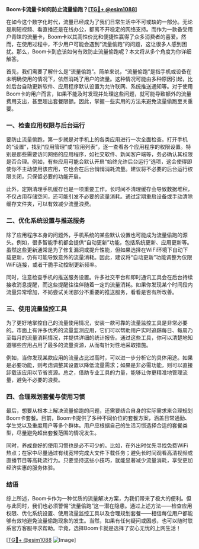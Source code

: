 **Boom卡流量卡如何防止流量偷跑？[[TG💪+ @esim1088](https://t.me/s/esim1088)]**

在如今这个数字化时代，流量已经成为了我们日常生活中不可或缺的一部分。无论是刷短视频、看直播还是在线办公，都离不开稳定的网络支持。而作为一款备受用户青睐的流量卡，Boom卡以其高性价比和便捷性赢得了众多消费者的喜爱。然而，在使用过程中，不少用户可能会遇到“流量偷跑”的问题，这让很多人感到困扰。那么，Boom卡到底该如何有效防止流量偷跑呢？本文将从多个角度为你详细解答。

首先，我们需要了解什么是“流量偷跑”。简单来说，“流量偷跑”是指手机或设备在未明确使用的情况下，依然消耗了用户的流量。这种情况可能由多种原因引起，比如后台自动更新软件、应用程序默认设置为允许联网、系统推送通知等。对于使用Boom卡的用户而言，如果不能及时发现并处理这些问题，就可能导致额外的流量费用支出，甚至超出套餐限额。因此，掌握一些实用的方法来避免流量偷跑至关重要。

### **一、检查应用权限与后台运行**

要防止流量偷跑，第一步就是对手机上的各类应用进行一次全面检查。打开手机的“设置”，找到“应用管理”或“应用列表”，逐一查看各个应用程序的权限设置。特别是那些需要访问网络的应用程序，如社交软件、新闻客户端等，务必确认其权限是否合理。例如，有些应用可能会默认开启“始终允许后台运行”选项，这会使得即使你不主动使用该应用，它也会在后台悄悄消耗流量。建议将不必要的后台运行权限关闭，只保留必要的功能开启。

此外，定期清理手机缓存也是一项重要工作。长时间不清理缓存会导致数据堆积，不仅占用存储空间，还可能引发不必要的流量消耗。通过定期重启设备或手动清除缓存文件夹，可以有效减少流量浪费。

### **二、优化系统设置与推送服务**

除了应用程序本身的问题外，手机系统的某些默认设置也可能成为流量偷跑的源头。例如，很多智能手机都会提供“自动更新”功能，包括系统更新、应用更新等。虽然这些更新通常是为了修复漏洞或提升性能，但如果选择在WiFi环境下自动下载更新，仍有可能导致意外的流量消耗。因此，建议将“自动更新”功能调整为仅限WiFi连接，或者干脆手动控制更新频率。

同时，注意检查手机的推送服务设置。许多社交平台和即时通讯工具会在后台持续接收消息提醒，而这些提醒往往伴随着一定的流量消耗。如果你发现某个时间段内流量异常增加，不妨尝试关闭部分不重要的推送服务，看看是否有所改善。

### **三、使用流量监控工具**

为了更好地掌控自己的流量使用情况，安装一款可靠的流量监控工具是非常必要的。市面上有许多优秀的流量监测应用，它们可以帮助用户实时追踪每日、每周乃至每月的流量消耗情况，并提供详细的统计报告。通过这些工具，你可以清楚地知道哪些应用占用了最多的流量资源，从而有针对性地采取措施。

例如，当你发现某款应用的流量占比过高时，可以进一步分析它的具体用途。如果是必要功能，则考虑调整其设置以降低流量需求；如果是非必需功能，则可以直接卸载该应用以节省资源。总之，借助专业工具的力量，能够让你更精准地管理流量，避免不必要的浪费。

### **四、合理规划套餐与使用习惯**

最后，想要从根本上解决流量偷跑的问题，还需要结合自身的实际需求来合理规划Boom卡套餐。目前，Boom卡提供了多种不同价位的套餐方案，涵盖日常通勤、学生党以及重度用户等多个群体。用户应根据自己的生活习惯选择合适的套餐类型，尽量避免超出套餐范围的情况发生。

同时，养成良好的使用习惯也是必不可少的。比如，在外出时优先寻找免费WiFi热点；在家中尽量通过有线宽带完成大文件下载任务；避免长时间观看高清视频或直播节目等高耗流行为。只要坚持这些小技巧，就能显著减少流量消耗，享受更加经济实惠的服务体验。

### **结语**

综上所述，Boom卡作为一种优质的流量解决方案，为我们带来了极大的便利。但与此同时，我们也必须警惕“流量偷跑”这一潜在隐患。通过上述方法——检查应用权限、优化系统设置、使用流量监控工具以及合理规划套餐——相信每位用户都能够有效地避免流量偷跑现象的发生。当然，如果有任何疑问或困惑，也可以随时联系官方客服寻求帮助。毕竟，选择Boom卡就是选择了安心无忧的上网生活！

[[TG💪+ @esim1088](https://t.me/s/esim1088) ![Image](https://i.postimg.cc/4NQfJmqS/Snipaste-2025-05-13-00-14-12.png)]